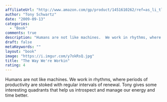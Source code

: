 ```yaml
---
affiliateUrl: "http://www.amazon.com/gp/product/1451610262/ref=as_li_tl?ie=UTF8&camp=1789&creative=390957&creativeASIN=1451610262&linkCode=as2&tag=jaktre-20&linkId=RB2WJPS7ZV5IKUC2"
author: "Tony Schwartz"
date: "2009-09-13"
categories:
  - "Book"
comments: true
description: "Humans are not like machines.  We work in rhythms, where periods of productivity are stoked with regular intervals of renewal.  Tony gives some intere"
draft: false
metaKeywords: ""
layout: "book"
image: "https://i.imgur.com/y7okRsQ.jpg"
title: "The Way We're Workin"
rating: 4
---
```


Humans are not like machines.  We work in rhythms, where periods of productivity are stoked with regular intervals of renewal.  Tony gives some interesting quadrants that help us introspect and manage our energy and time better.
